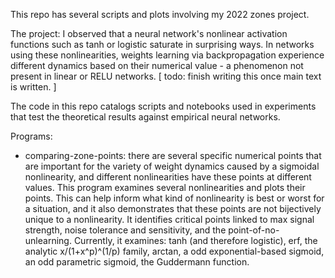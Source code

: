 This repo has several scripts and plots involving my 2022 zones project.

The project: I observed that a neural network's nonlinear activation 
functions such as tanh or logistic saturate in surprising ways. In 
networks using these nonlinearities, weights learning via backpropagation 
experience different dynamics based on their numerical value - a phenomenon
not present in linear or RELU networks.  [ todo: finish writing this once
main text is written. ]

The code in this repo catalogs scripts and notebooks used in experiments 
that test the theoretical results against empirical neural networks.

Programs: 
- comparing-zone-points: there are several specific numerical points
that are important for the variety of weight dynamics caused by a sigmoidal
nonlinearity, and different nonlinearities have these points at different
values. This program examines several nonlinearities and plots their points.
This can help inform what kind of nonlinearity is best or worst for a
situation, and it also demonstrates that these points are not bijectively
unique to a nonlinearity. It identifies critical points linked to max signal  
strength,  noise tolerance and sensitivity, and the point-of-no-unlearning.
Currently, it examines: tanh (and therefore logistic), erf, the analytic 
x/(1+x^p)^(1/p) family, arctan, a odd exponential-based sigmoid, an odd 
parametric sigmoid, the Guddermann function. 
